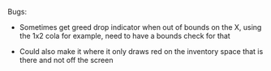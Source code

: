 



Bugs:

- Sometimes get greed drop indicator when out of bounds on the X, using the 1x2 cola for example, need to have a bounds check for that

- Could also make it where it only draws red on the inventory space that is there and not off the screen
